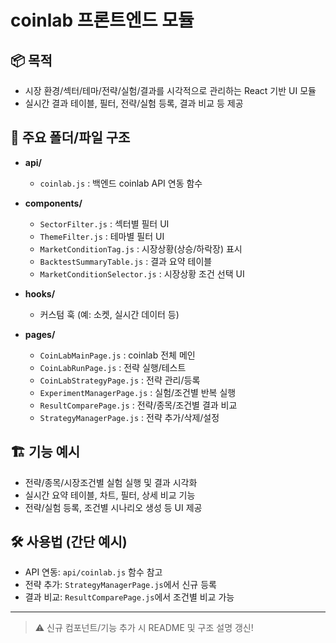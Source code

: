 # coinlab 프론트엔드 모듈

## 📦 목적
- 시장 환경/섹터/테마/전략/실험/결과를 시각적으로 관리하는 React 기반 UI 모듈  
- 실시간 결과 테이블, 필터, 전략/실험 등록, 결과 비교 등 제공

## 📂 주요 폴더/파일 구조

- **api/**  
  - `coinlab.js` : 백엔드 coinlab API 연동 함수

- **components/**  
  - `SectorFilter.js` : 섹터별 필터 UI  
  - `ThemeFilter.js` : 테마별 필터 UI  
  - `MarketConditionTag.js` : 시장상황(상승/하락장) 표시  
  - `BacktestSummaryTable.js` : 결과 요약 테이블  
  - `MarketConditionSelector.js` : 시장상황 조건 선택 UI

- **hooks/**  
  - 커스텀 훅 (예: 소켓, 실시간 데이터 등)

- **pages/**  
  - `CoinLabMainPage.js` : coinlab 전체 메인  
  - `CoinLabRunPage.js` : 전략 실행/테스트  
  - `CoinLabStrategyPage.js` : 전략 관리/등록  
  - `ExperimentManagerPage.js` : 실험/조건별 반복 실행  
  - `ResultComparePage.js` : 전략/종목/조건별 결과 비교  
  - `StrategyManagerPage.js` : 전략 추가/삭제/설정

## 🏗️ 기능 예시

- 전략/종목/시장조건별 실험 실행 및 결과 시각화
- 실시간 요약 테이블, 차트, 필터, 상세 비교 기능
- 전략/실험 등록, 조건별 시나리오 생성 등 UI 제공

## 🛠️ 사용법 (간단 예시)
- API 연동: `api/coinlab.js` 함수 참고
- 전략 추가: `StrategyManagerPage.js`에서 신규 등록
- 결과 비교: `ResultComparePage.js`에서 조건별 비교 가능

---

> ⚠️ 신규 컴포넌트/기능 추가 시 README 및 구조 설명 갱신!
